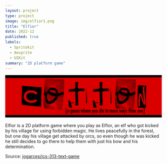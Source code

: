 ```yaml
---
layout: project
type: project
image: img/elfior1.png
title: "Elfior"
date: 2022-12
published: true
labels:
  - Spritekit
  - Aesprite
  - UIKit
summary: "2D platform game"
---
```


<img class="img-fluid" src="../img/cotton/cotton-header.png">

Elfior is a 2D platform game where you play as Elfior, an elf who got kicked by his village for using forbidden magic. He lives peacefully in the forest, but one day his village get attacked by orcs, so even though he was kicked he still decides to go there to help them with just his bow and his determination.

Source: <a href="https://github.com/jogarces/ics-313-text-game"><i class="large github icon "></i>jogarces/ics-313-text-game</a>
